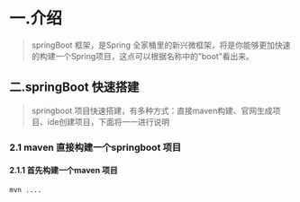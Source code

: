 # 一.介绍> springBoot 框架，是Spring 全家桶里的新兴微框架，将是你能够更加快速的构建一个Spring项目，这点可以根据名称中的"boot"看出来。## 二.springBoot 快速搭建> springboot 项目快速搭建，有多种方式：直接maven构建、官网生成项目、ide创建项目，下面将一一进行说明### 2.1 maven 直接构建一个springboot 项目#### 2.1.1 首先构建一个maven 项目```mvn ....```